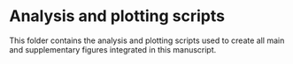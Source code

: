 # Analysis and plotting scripts

This folder contains the analysis and plotting scripts used to create all main and supplementary figures integrated in this manuscript. 
